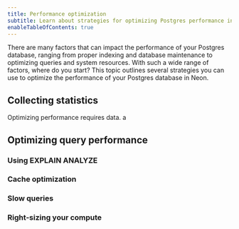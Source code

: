 ```yaml
---
title: Performance optimization
subtitle: Learn about strategies for optimizing Postgres performance in Neon
enableTableOfContents: true
---
```


There are many factors that can impact the performance of your Postgres database, ranging from proper indexing and database maintenance to optimizing queries and system resources. With such a wide range of factors, where do you start? This topic outlines several strategies you can use to optimize the performance of your Postgres database in Neon.

## Collecting statistics

Optimizing performance requires data. a

## Optimizing query performance

### Using EXPLAIN ANALYZE

### Cache optimization

### Slow queries

### Right-sizing your compute

### 